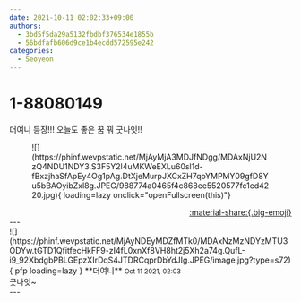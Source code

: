 ```yaml
---
date: 2021-10-11 02:02:33+09:00
authors:
  - 3bd5f5da29a5132fbdbf376534e1855b
  - 56bdfafb606d9ce1b4ecdd572595e242
categories:
  - Seoyeon
---
```


# 1-88080149

<div class="post-container" markdown="1">
<div class="content-container md-sidebar__scrollwrap" markdown="1">

더여니 등장!!! 오늘도 좋은 꿈 꿔 굿나잇!!
<figure markdown="1">
![](https://phinf.wevpstatic.net/MjAyMjA3MDJfNDgg/MDAxNjU2NzQ4NDU1NDY3.S3F5Y2l4uMKWeEXLu60sl1d-fBxzjhaSfApEy4Og1pAg.DtXjeMurpJXCxZH7qoYMPMY09gfD8Yu5bBAOyibZxl8g.JPEG/988774a0465f4c868ee5520577fc1cd4220.jpg){ loading=lazy onclick="openFullscreen(this)"}
</figure>


</div>
</div>

<div style="text-align: right;" markdown="1">
<a href="https://weverse.io/fromis9/fanpost/1-88080149" style="text-align: right;">:material-share:{.big-emoji}</a>
</div>
---

<div class="comments-container md-sidebar__scrollwrap" markdown="1">
<div class="comment" markdown="1">
<div class='id-container' markdown="1">
![](https://phinf.wevpstatic.net/MjAyNDEyMDZfMTk0/MDAxNzMzNDYzMTU3ODYw.tGTD1QfitfecHkFF9-zI4fL0xnXf8VH8ht2j5Xh2a74g.QufL-i9_92XbdgbPBLGEpzXIrDqS4JTDRCqprDbYdJIg.JPEG/image.jpg?type=s72){ pfp loading=lazy }
**<span class="artist">더여니</span>** <small>Oct 11 2021, 02:03</small><br>
</div>
<div class='comment-body' markdown="1">
굿나잇~
</div>
</div>
</div>
---
